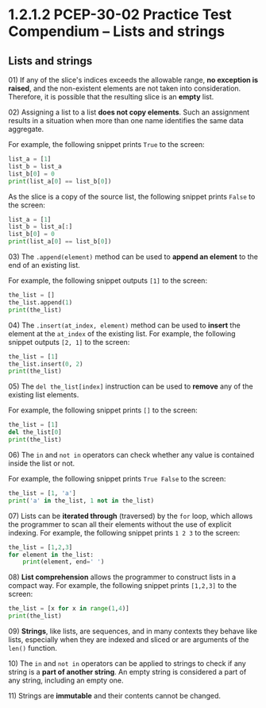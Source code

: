 # 1.2.1.2 PCEP-30-02 Practice Test Compendium – Lists and strings

## Lists and strings

01\) If any of the slice's indices exceeds the allowable range, **no exception is raised**, and the non-existent elements are not taken into consideration. Therefore, it is possible that the resulting slice is an **empty** list.

02\) Assigning a list to a list **does not copy elements**. Such an assignment results in a situation when more than one name identifies the same data aggregate.

For example, the following snippet prints `True` to the screen:

```python
list_a = [1]
list_b = list_a
list_b[0] = 0
print(list_a[0] == list_b[0])
```

As the slice is a copy of the source list, the following snippet prints `False` to the screen:

```python
list_a = [1]
list_b = list_a[:]
list_b[0] = 0
print(list_a[0] == list_b[0])
```

03\) The `.append(element)` method can be used to **append an element** to the end of an existing list.

For example, the following snippet outputs `[1]` to the screen:

```python
the_list = []
the_list.append(1)
print(the_list)
```

04\) The `.insert(at_index, element)` method can be used to **insert** the element at the `at_index` of the existing list. For example, the following snippet outputs `[2, 1]` to the screen:

```python
the_list = [1]
the_list.insert(0, 2)
print(the_list)
```

05\) The `del the_list[index]` instruction can be used to **remove** any of the existing list elements.

For example, the following snippet prints `[]` to the screen:

```python
the_list = [1]
del the_list[0]
print(the_list)
```

06\) The `in` and `not in` operators can check whether any value is contained inside the list or not.

For example, the following snippet prints `True False` to the screen:

```python
the_list = [1, 'a']
print('a' in the_list, 1 not in the_list)
```

07\) Lists can be **iterated through** (traversed) by the `for` loop, which allows the programmer to scan all their elements without the use of explicit indexing. For example, the following snippet prints `1 2 3` to the screen:

```python
the_list = [1,2,3]
for element in the_list:
    print(element, end=' ')
```

08\) **List comprehension** allows the programmer to construct lists in a compact way. For example, the following snippet prints `[1,2,3]` to the screen:

```python
the_list = [x for x in range(1,4)]
print(the_list)
```

09\) **Strings**, like lists, are sequences, and in many contexts they behave like lists, especially when they are indexed and sliced or are arguments of the `len()` function.

10\) The `in` and `not in` operators can be applied to strings to check if any string is a **part of another string**. An empty string is considered a part of any string, including an empty one.

11\) Strings are **immutable** and their contents cannot be changed.


